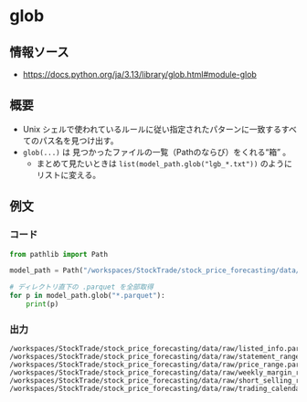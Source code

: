 # glob
## 情報ソース
- https://docs.python.org/ja/3.13/library/glob.html#module-glob

## 概要
- Unix シェルで使われているルールに従い指定されたパターンに一致するすべてのパス名を見つけ出す。
- `glob(...)` は 見つかったファイルの一覧（Pathのならび）をくれる“箱” 。
    - まとめて見たいときは `list(model_path.glob("lgb_*.txt"))` のようにリストに変える。

## 例文
### コード
```python
from pathlib import Path

model_path = Path("/workspaces/StockTrade/stock_price_forecasting/data/raw")

# ディレクトリ直下の .parquet を全部取得
for p in model_path.glob("*.parquet"):
    print(p)
```

### 出力
```log
/workspaces/StockTrade/stock_price_forecasting/data/raw/listed_info.parquet
/workspaces/StockTrade/stock_price_forecasting/data/raw/statement_range.parquet
/workspaces/StockTrade/stock_price_forecasting/data/raw/price_range.parquet
/workspaces/StockTrade/stock_price_forecasting/data/raw/weekly_margin_range.parquet
/workspaces/StockTrade/stock_price_forecasting/data/raw/short_selling_range.parquet
/workspaces/StockTrade/stock_price_forecasting/data/raw/trading_calendar.parquet
```

